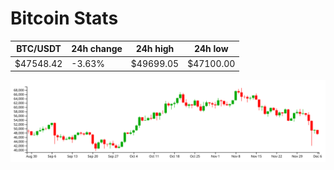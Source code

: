 # Bitcoin Stats

BTC/USDT|24h change|24h high|24h low|
|---|---|---|---|
|$47548.42|-3.63%|$49699.05|$47100.00|

<img src="./chart.svg">
